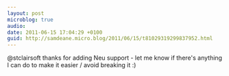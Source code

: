 ```yaml
---
layout: post
microblog: true
audio: 
date: 2011-06-15 17:04:29 +0100
guid: http://samdeane.micro.blog/2011/06/15/t81029319299837952.html
---
```

@stclairsoft thanks for adding Neu support - let me know if there's anything I can do to make it easier / avoid breaking it :)
